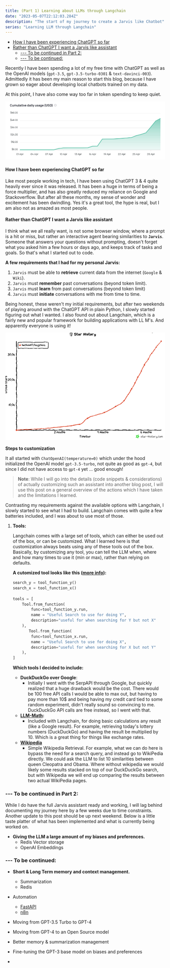 ```yaml
---
title: (Part 1) Learning about LLMs through Langchain
date: "2023-05-07T22:12:03.284Z"
description: "The start of my journey to create a Jarvis like Chatbot"
series: "Learning LLM through Langchain"
---
```


<!-- TOC -->

* [How I have been experiencing ChatGPT so far](#how-i-have-been-experiencing-chatgpt-so-far)
* [Rather than ChatGPT I want a Jarvis like assistant](#rather-than-chatgpt-i-want-a-jarvis-like-assistant)
    * [--- To be continued in Part 2:](#----to-be-continued-in-part-2)
    * [--- To be continued:](#----to-be-continued)

<!-- TOC -->

Recently I have been spending a lot of my free time with ChatGPT as well as the OpenAI
models (`gpt-3.5`, `gpt-3.5-turbo-0301` & `text-davinci-003`). Admittedly it has been my main reason to start this blog,
because I have grown so eager about developing local chatbots trained on my data.

At this point, I have also come way too far in token spending to keep quiet.

![img.png](img.png)

#### How I have been experiencing ChatGPT so far

Like most people working in tech, I have been using ChatGPT 3 & 4 quite heavily ever since it was released. It has been
a huge in terms of being a force multiplier, and has also greatly reduced my reliance on Google and Stackoverflow. But
after all these months, my sense of wonder and excitement has been dwindling. Yes it's a great tool, the hype is real,
but I am also not as amazed as most people.

#### Rather than ChatGPT I want a Jarvis like assistant

I think what we all really want, is not some browser window, where a prompt is a hit or miss, but rather an interactive
agent bearing similarities to **`Jarvis`**. Someone that answers your questions without prompting, doesn't forget what
you
asked him a few hours or days ago, and keeps track of tasks and goals. So that's what I started out to code.

**A few requirements that I had for my personal Jarvis:**

1. `Jarvis` must be able to **retrieve** current data from the internet (`Google` & `Wiki`).
2. `Jarvis` must **remember** past conversations (beyond token limit).
3. `Jarvis` must **learn** from past conversations (beyond token limit)
4. `Jarvis` must **initiate** conversations with me from time to time.

Being honest, these weren't my initial requirements, but after two weekends of playing around with the ChatGPT API in
plain Python, I slowly started figuring out what I wanted. I also found out about Langchain, which is a fairly new and
popular framework for building applications with LL M's. And apparently everyone is using it!

![img_1.png](img_1.png)

**Steps to customization**

It all started with `ChatOpenAI(temperature=0)` which under the hood initialized the OpenAI model `gpt-3.5-turbo`, not
quite as good as `gpt-4`, but since I did not have access to `gpt-4` yet ... good enough!

> **Note**: While I will go into the details (code snippets & considerations) of actually customizing such an
> assistant into another blog post, I will use this post on a general overview of the actions which I have taken
> and the limitations I learned.

Contrasting my requirements against the available options with Langchain, I slowly started to see what I had to build.
Langchain comes with quite a few batteries included, and I was about to use most of those.

1. **Tools:**

   Langchain comes with a large set of tools, which can either be used out of the box, or can be customized. What I
   learned here is that customization always beats using any of these tools out of the box. Basically, by customizing
   any tool, you can tell the LLM when, where and how many times to use it (min or max), rather than relying on
   defaults.

   **A cutomized tool looks like
   this ([more info](https://python.langchain.com/en/latest/modules/agents/tools/custom_tools.html)):**

    ```python
    search_y = tool_function_y()
    search_x = tool_function_x()
    
    tools = [
        Tool.from_function(
            func=tool_function_y.run,
            name = "Useful Search to use for doing Y",
            description="useful for when searching for Y but not X"
        ),
           Tool.from_function(
            func=tool_function_x.run,
            name = "Useful Search to use for doing X",
            description="useful for when searching for X but not Y"
        ),
    ]
    ```

   **Which tools I decided to include:**

    - **DuckDuckGo over Google**:
        - Initially I went with the SerpAPI through Google, but quickly realized that a huge drawback would be the cost.
          There would be 100 free API calls I would be able to max out, but having to pay more than 10$ and being having
          my credit card tied to some random experiment, didn't really sound so convincing to me. DuckDuckGo API calls
          are free instead, so I went with that.
    - **[LLM-Math](https://python.langchain.com/en/latest/modules/chains/examples/llm_math.html):**
        - Included with Langchain, for doing basic calculations any result (like a Google result). For example,
          retrieving today's lottery numbers (DuckDuckGo) and having the result be multiplied by 10. Which is a great
          thing for things like exchange rates.
    - **[Wikipedia](https://python.langchain.com/en/latest/modules/agents/tools/examples/wikipedia.html)**
        - Simple Wikipedia Retrieval. For example, what we can do here is bypass the need for a search query, and
          instead go to WikiPedia directly. We could ask the LLM to list 10 similarities between queen Cleopatra and
          Obama. Where without wikipedia we would likely some results stacked on top of our DuckDuckGo search, but with
          Wikipedia we will end up comparing the results between two actual WikiPedia pages.

### --- To be continued in Part 2:

While I do have the full Jarvis assistant ready and working, I will lag behind documenting my journey here by a few
weeks due to time constraints. Another update to this post should be up next weekend. Below is a little taste platter of
what has been implemented and what is currently being worked on.

- **Giving the LLM a large amount of my biases and preferences.**
    - Redis Vector storage
    - OpenAI Embeddings


### --- To be continued:

- **Short & Long Term memory and context management.**
    - Summarization
    - Redis
- Automation
    - [FastAPI](https://fastapi.tiangolo.com/)
    - [n8n](https://n8n.io/)

- Moving from GPT-3.5 Turbo to GPT-4
- Moving from GPT-4 to an Open Source model
- Better memory & summarization management
- Fine-tuning the GPT-3 base model on biases and preferences
- 